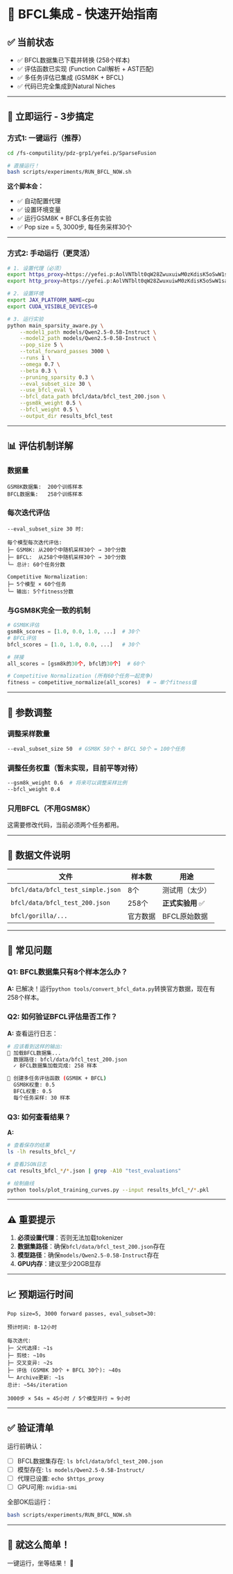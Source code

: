 # 🎯 BFCL集成 - 快速开始指南

## ✅ **当前状态**

- ✅ BFCL数据集已下载并转换 (258个样本)
- ✅ 评估函数已实现 (Function Call解析 + AST匹配)
- ✅ 多任务评估已集成 (GSM8K + BFCL)
- ✅ 代码已完全集成到Natural Niches

---

## 🚀 **立即运行 - 3步搞定**

### **方式1: 一键运行（推荐）**

```bash
cd /fs-computility/pdz-grp1/yefei.p/SparseFusion

# 直接运行！
bash scripts/experiments/RUN_BFCL_NOW.sh
```

**这个脚本会：**
- ✅ 自动配置代理
- ✅ 设置环境变量
- ✅ 运行GSM8K + BFCL多任务实验
- ✅ Pop size = 5, 3000步, 每任务采样30个

---

### **方式2: 手动运行（更灵活）**

```bash
# 1. 设置代理（必须）
export https_proxy=https://yefei.p:AolVNTblt0qW28ZwuxuiwM0zKdisK5oSwW1sa3N8UHb1DclJo6kl67yzxe5g@volc-proxy.pjlab.org.cn:13128
export http_proxy=https://yefei.p:AolVNTblt0qW28ZwuxuiwM0zKdisK5oSwW1sa3N8UHb1DclJo6kl67yzxe5g@volc-proxy.pjlab.org.cn:13128

# 2. 设置环境
export JAX_PLATFORM_NAME=cpu
export CUDA_VISIBLE_DEVICES=0

# 3. 运行实验
python main_sparsity_aware.py \
    --model1_path models/Qwen2.5-0.5B-Instruct \
    --model2_path models/Qwen2.5-0.5B-Instruct \
    --pop_size 5 \
    --total_forward_passes 3000 \
    --runs 1 \
    --omega 0.7 \
    --beta 0.3 \
    --pruning_sparsity 0.3 \
    --eval_subset_size 30 \
    --use_bfcl_eval \
    --bfcl_data_path bfcl/data/bfcl_test_200.json \
    --gsm8k_weight 0.5 \
    --bfcl_weight 0.5 \
    --output_dir results_bfcl_test
```

---

## 📊 **评估机制详解**

### **数据量**

```
GSM8K数据集:  200个训练样本
BFCL数据集:   258个训练样本
```

### **每次迭代评估**

```
--eval_subset_size 30 时:

每个模型每次迭代评估:
├─ GSM8K: 从200个中随机采样30个 → 30个分数
├─ BFCL:  从258个中随机采样30个 → 30个分数
└─ 总计: 60个任务分数

Competitive Normalization:
├─ 5个模型 × 60个任务
└─ 输出: 5个fitness分数
```

### **与GSM8K完全一致的机制**

```python
# GSM8K评估
gsm8k_scores = [1.0, 0.0, 1.0, ...]  # 30个
# BFCL评估  
bfcl_scores = [1.0, 1.0, 0.0, ...]   # 30个

# 拼接
all_scores = [gsm8k的30个, bfcl的30个]  # 60个

# Competitive Normalization (所有60个任务一起竞争)
fitness = competitive_normalize(all_scores)  # → 单个fitness值
```

---

## 🔧 **参数调整**

### **调整采样数量**

```bash
--eval_subset_size 50  # GSM8K 50个 + BFCL 50个 = 100个任务
```

### **调整任务权重**（暂未实现，目前平等对待）

```bash
--gsm8k_weight 0.6  # 将来可以调整采样比例
--bfcl_weight 0.4
```

### **只用BFCL（不用GSM8K）**

这需要修改代码，当前必须两个任务都用。

---

## 📁 **数据文件说明**

| 文件 | 样本数 | 用途 |
|------|--------|------|
| `bfcl/data/bfcl_test_simple.json` | 8个 | 测试用（太少） |
| `bfcl/data/bfcl_test_200.json` | 258个 | **正式实验用** ✅ |
| `bfcl/gorilla/...` | 官方数据 | BFCL原始数据 |

---

## 🐛 **常见问题**

### **Q1: BFCL数据集只有8个样本怎么办？**

**A:** 已解决！运行`python tools/convert_bfcl_data.py`转换官方数据，现在有258个样本。

### **Q2: 如何验证BFCL评估是否工作？**

**A:** 查看运行日志：
```bash
# 应该看到这样的输出:
🎯 加载BFCL数据集...
  数据路径: bfcl/data/bfcl_test_200.json
  ✓ BFCL数据集加载完成: 258 样本

🎯 创建多任务评估函数 (GSM8K + BFCL)
  GSM8K权重: 0.5
  BFCL权重: 0.5
  每个任务采样: 30 样本
```

### **Q3: 如何查看结果？**

**A:** 
```bash
# 查看保存的结果
ls -lh results_bfcl_*/

# 查看JSON日志
cat results_bfcl_*/*.json | grep -A10 "test_evaluations"

# 绘制曲线
python tools/plot_training_curves.py --input results_bfcl_*/*.pkl
```

---

## ⚠️ **重要提示**

1. **必须设置代理**：否则无法加载tokenizer
2. **数据集路径**：确保`bfcl/data/bfcl_test_200.json`存在
3. **模型路径**：确保`models/Qwen2.5-0.5B-Instruct`存在
4. **GPU内存**：建议至少20GB显存

---

## 📈 **预期运行时间**

```
Pop size=5, 3000 forward passes, eval_subset=30:

预计时间: 8-12小时

每次迭代:
├─ 父代选择: ~1s
├─ 剪枝: ~10s
├─ 交叉变异: ~2s
├─ 评估 (GSM8K 30个 + BFCL 30个): ~40s
└─ Archive更新: ~1s
总计: ~54s/iteration

3000步 × 54s ≈ 45小时 / 5个模型并行 ≈ 9小时
```

---

## ✅ **验证清单**

运行前确认：

- [ ] BFCL数据集存在: `ls bfcl/data/bfcl_test_200.json`
- [ ] 模型存在: `ls models/Qwen2.5-0.5B-Instruct/`
- [ ] 代理已设置: `echo $https_proxy`
- [ ] GPU可用: `nvidia-smi`

全部OK后运行：
```bash
bash scripts/experiments/RUN_BFCL_NOW.sh
```

---

## 🎯 **就这么简单！**

一键运行，坐等结果！ 🚀
